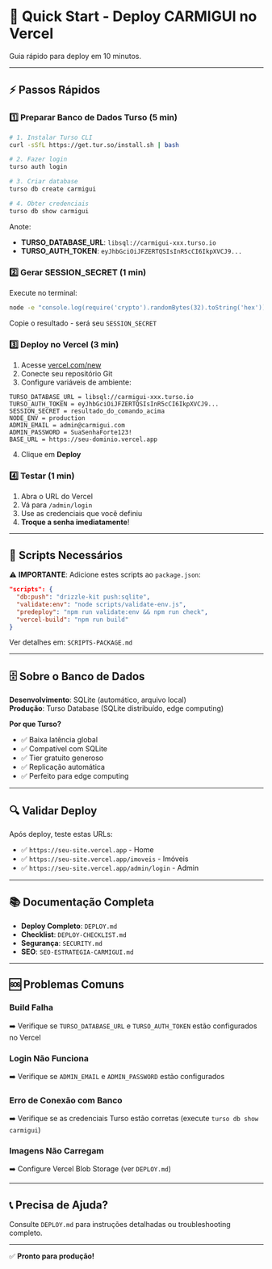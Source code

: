 # 🚀 Quick Start - Deploy CARMIGUI no Vercel

Guia rápido para deploy em 10 minutos.

---

## ⚡ Passos Rápidos

### 1️⃣ Preparar Banco de Dados Turso (5 min)

```bash
# 1. Instalar Turso CLI
curl -sSfL https://get.tur.so/install.sh | bash

# 2. Fazer login
turso auth login

# 3. Criar database
turso db create carmigui

# 4. Obter credenciais
turso db show carmigui
```

Anote:
- **TURSO_DATABASE_URL**: `libsql://carmigui-xxx.turso.io`
- **TURSO_AUTH_TOKEN**: `eyJhbGciOiJFZERTQSIsInR5cCI6IkpXVCJ9...`

### 2️⃣ Gerar SESSION_SECRET (1 min)

Execute no terminal:

```bash
node -e "console.log(require('crypto').randomBytes(32).toString('hex'))"
```

Copie o resultado - será seu `SESSION_SECRET`

### 3️⃣ Deploy no Vercel (3 min)

1. Acesse [vercel.com/new](https://vercel.com/new)
2. Conecte seu repositório Git
3. Configure variáveis de ambiente:

```
TURSO_DATABASE_URL = libsql://carmigui-xxx.turso.io
TURSO_AUTH_TOKEN = eyJhbGciOiJFZERTQSIsInR5cCI6IkpXVCJ9...
SESSION_SECRET = resultado_do_comando_acima
NODE_ENV = production
ADMIN_EMAIL = admin@carmigui.com
ADMIN_PASSWORD = SuaSenhaForte123!
BASE_URL = https://seu-dominio.vercel.app
```

4. Clique em **Deploy**

### 4️⃣ Testar (1 min)

1. Abra o URL do Vercel
2. Vá para `/admin/login`
3. Use as credenciais que você definiu
4. **Troque a senha imediatamente**!

---

## 📝 Scripts Necessários

⚠️ **IMPORTANTE**: Adicione estes scripts ao `package.json`:

```json
"scripts": {
  "db:push": "drizzle-kit push:sqlite",
  "validate:env": "node scripts/validate-env.js",
  "predeploy": "npm run validate:env && npm run check",
  "vercel-build": "npm run build"
}
```

Ver detalhes em: `SCRIPTS-PACKAGE.md`

---

## 🗄️ Sobre o Banco de Dados

**Desenvolvimento**: SQLite (automático, arquivo local)  
**Produção**: Turso Database (SQLite distribuído, edge computing)

**Por que Turso?**
- ✅ Baixa latência global
- ✅ Compatível com SQLite
- ✅ Tier gratuito generoso
- ✅ Replicação automática
- ✅ Perfeito para edge computing

---

## 🔍 Validar Deploy

Após deploy, teste estas URLs:

- ✅ `https://seu-site.vercel.app` - Home
- ✅ `https://seu-site.vercel.app/imoveis` - Imóveis
- ✅ `https://seu-site.vercel.app/admin/login` - Admin

---

## 📚 Documentação Completa

- **Deploy Completo**: `DEPLOY.md`
- **Checklist**: `DEPLOY-CHECKLIST.md`
- **Segurança**: `SECURITY.md`
- **SEO**: `SEO-ESTRATEGIA-CARMIGUI.md`

---

## 🆘 Problemas Comuns

### Build Falha
➡️ Verifique se `TURSO_DATABASE_URL` e `TURSO_AUTH_TOKEN` estão configurados no Vercel

### Login Não Funciona
➡️ Verifique se `ADMIN_EMAIL` e `ADMIN_PASSWORD` estão configurados

### Erro de Conexão com Banco
➡️ Verifique se as credenciais Turso estão corretas (execute `turso db show carmigui`)

### Imagens Não Carregam
➡️ Configure Vercel Blob Storage (ver `DEPLOY.md`)

---

## 📞 Precisa de Ajuda?

Consulte `DEPLOY.md` para instruções detalhadas ou troubleshooting completo.

---

✅ **Pronto para produção!**
